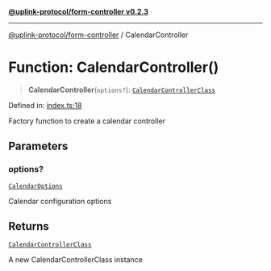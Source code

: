 [**@uplink-protocol/form-controller v0.2.3**](../README.md)

***

[@uplink-protocol/form-controller](../globals.md) / CalendarController

# Function: CalendarController()

> **CalendarController**(`options?`): [`CalendarControllerClass`](../classes/CalendarControllerClass.md)

Defined in: [index.ts:18](https://github.com/jmkcoder/uplink-protocol-calendar/blob/b9b5d949a141a189c8cea12210e36bb76f18ad06/src/index.ts#L18)

Factory function to create a calendar controller

## Parameters

### options?

[`CalendarOptions`](../interfaces/CalendarOptions.md)

Calendar configuration options

## Returns

[`CalendarControllerClass`](../classes/CalendarControllerClass.md)

A new CalendarControllerClass instance
